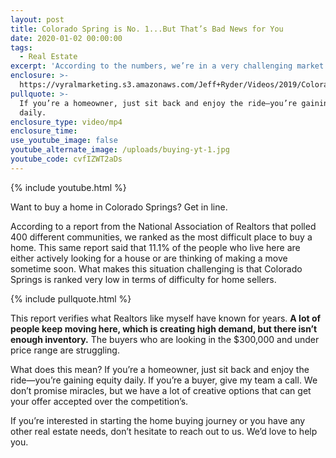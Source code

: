 ```yaml
---
layout: post
title: Colorado Spring is No. 1...But That’s Bad News for You
date: 2020-01-02 00:00:00
tags:
  - Real Estate
excerpt: 'According to the numbers, we’re in a very challenging market for homebuyers.'
enclosure: >-
  https://vyralmarketing.s3.amazonaws.com/Jeff+Ryder/Videos/2019/Colorado+Spring+is+No.+1...But+Thats+Bad+News+for+You.mp4
pullquote: >-
  If you’re a homeowner, just sit back and enjoy the ride—you’re gaining equity
  daily.
enclosure_type: video/mp4
enclosure_time:
use_youtube_image: false
youtube_alternate_image: /uploads/buying-yt-1.jpg
youtube_code: cvfIZWT2aDs
---
```


{% include youtube.html %}

Want to buy a home in Colorado Springs? Get in line.&nbsp;

According to a report from the National Association of Realtors that polled 400 different communities, we ranked as the most difficult place to buy a home. This same report said that 11.1% of the people who live here are either actively looking for a house or are thinking of making a move sometime soon. What makes this situation challenging is that Colorado Springs is ranked very low in terms of difficulty for home sellers.

{% include pullquote.html %}

This report verifies what Realtors like myself have known for years. **A lot of people keep moving here, which is creating high demand, but there isn’t enough inventory.** The buyers who are looking in the $300,000 and under price range are struggling.&nbsp;

What does this mean? If you’re a homeowner, just sit back and enjoy the ride—you’re gaining equity daily. If you’re a buyer, give my team a call. We don’t promise miracles, but we have a lot of creative options that can get your offer accepted over the competition’s.&nbsp;

If you’re interested in starting the home buying journey or you have any other real estate needs, don’t hesitate to reach out to us. We’d love to help you.